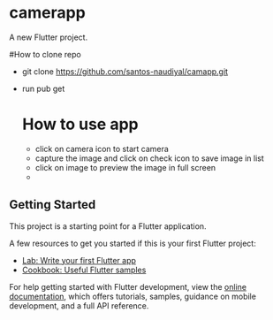 # camerapp

A new Flutter project.

#How to clone repo
- git clone https://github.com/santos-naudiyal/camapp.git
- run pub get

  # How to use app
  - click on camera icon to start camera
  - capture the image and click on check icon to save image in list
  - click on image to preview the image in full screen
  - 

## Getting Started

This project is a starting point for a Flutter application.

A few resources to get you started if this is your first Flutter project:

- [Lab: Write your first Flutter app](https://docs.flutter.dev/get-started/codelab)
- [Cookbook: Useful Flutter samples](https://docs.flutter.dev/cookbook)

For help getting started with Flutter development, view the
[online documentation](https://docs.flutter.dev/), which offers tutorials,
samples, guidance on mobile development, and a full API reference.
